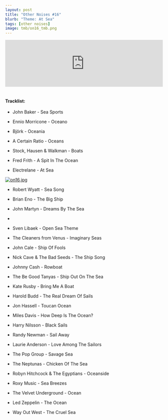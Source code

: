 ```yaml
---
layout: post
title: "Other Noises #16"
blurb: "Theme: At Sea"
tags: [other noises]
image: tmb/on16_tmb.png
---
```


<iframe scrolling="no" id="hearthis_at_track_3028414" width="100%" height="150" src="https://hearthis.at/embed/3028414/transparent_black/?hcolor=&color=&style=2&block_size=2&block_space=1&background=1&waveform=0&cover=0&autoplay=0&css=" frameborder="0" allowtransparency allow="autoplay"><p>Listen to <a href="https://hearthis.at/zerocc/other-noises-16-29318-at-sea/" target="_blank">Other Noises #16 (29/3/18) - AT SEA</a> <span>by</span><a href="https://hearthis.at/zerocc/" target="_blank" >Zero</a> <span>on</span> <a href="https://hearthis.at/" target="_blank">hearthis.at</a></p></iframe>
&nbsp;

#### Tracklist:

- John Baker - Sea Sports

- Ennio Morricone - Oceano
- Björk - Oceania
- A Certain Ratio - Oceans

- Stock, Hausen & Walkman - Boats
- Fred Frith - A Spit In The Ocean
- Electrelane - At Sea

[![on16.jpg](https://i.postimg.cc/fbXRPjqh/on16.jpg)](https://postimg.cc/rdVT0WLh)

- Robert Wyatt - Sea Song
- Brian Eno - The Big Ship
- John Martyn - Dreams By The Sea
- 
- Sven Libaek - Open Sea Theme
- The Cleaners from Venus - Imaginary Seas
- John Cale - Ship Of Fools

- Nick Cave & The Bad Seeds - The Ship Song
- Johnny Cash - Rowboat
- The Be Good Tanyas - Ship Out On The Sea
- Kate Rusby - Bring Me A Boat

- Harold Budd - The Real Dream Of Sails
- Jon Hassell - Toucan Ocean
- Miles Davis - How Deep Is The Ocean?

- Harry Nilsson - Black Sails
- Randy Newman - Sail Away
- Laurie Anderson - Love Among The Sailors

- The Pop Group - Savage Sea
- The Neptunas - Chicken Of The Sea
- Robyn Hitchcock & The Egyptians - Oceanside

- Roxy Music - Sea Breezes
- The Velvet Underground - Ocean
- Led Zeppelin - The Ocean

- Way Out West - The Cruel Sea
